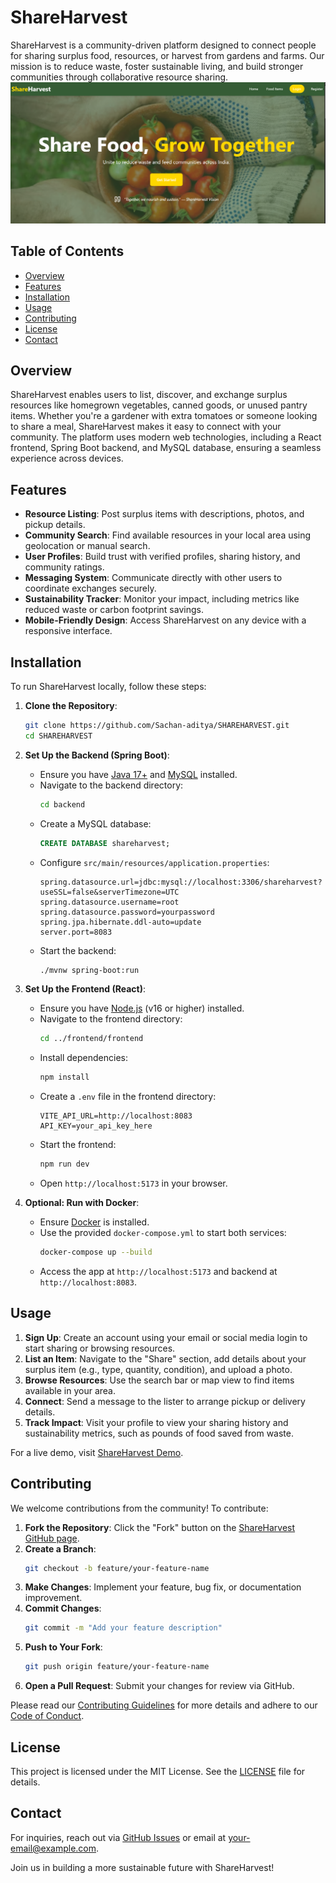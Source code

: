 # ShareHarvest

ShareHarvest is a community-driven platform designed to connect people for sharing surplus food, resources, or harvest from gardens and farms. Our mission is to reduce waste, foster sustainable living, and build stronger communities through collaborative resource sharing.  
![ShareHarvest Screenshot](https://github.com/Sachan-aditya/SHAREHARVEST/blob/master/Screenshot%202025-04-27%20140647.png)

## Table of Contents
- [Overview](#overview)
- [Features](#features)
- [Installation](#installation)
- [Usage](#usage)
- [Contributing](#contributing)
- [License](#license)
- [Contact](#contact)

## Overview
ShareHarvest enables users to list, discover, and exchange surplus resources like homegrown vegetables, canned goods, or unused pantry items. Whether you're a gardener with extra tomatoes or someone looking to share a meal, ShareHarvest makes it easy to connect with your community. The platform uses modern web technologies, including a React frontend, Spring Boot backend, and MySQL database, ensuring a seamless experience across devices.

## Features
- **Resource Listing**: Post surplus items with descriptions, photos, and pickup details.
- **Community Search**: Find available resources in your local area using geolocation or manual search.
- **User Profiles**: Build trust with verified profiles, sharing history, and community ratings.
- **Messaging System**: Communicate directly with other users to coordinate exchanges securely.
- **Sustainability Tracker**: Monitor your impact, including metrics like reduced waste or carbon footprint savings.
- **Mobile-Friendly Design**: Access ShareHarvest on any device with a responsive interface.

## Installation
To run ShareHarvest locally, follow these steps:

1. **Clone the Repository**:
   ```bash
   git clone https://github.com/Sachan-aditya/SHAREHARVEST.git
   cd SHAREHARVEST
   ```

2. **Set Up the Backend (Spring Boot)**:
   - Ensure you have [Java 17+](https://www.oracle.com/java/technologies/javase/jdk17-archive-downloads.html) and [MySQL](https://www.mysql.com/) installed.
   - Navigate to the backend directory:
     ```bash
     cd backend
     ```
   - Create a MySQL database:
     ```sql
     CREATE DATABASE shareharvest;
     ```
   - Configure `src/main/resources/application.properties`:
     ```
     spring.datasource.url=jdbc:mysql://localhost:3306/shareharvest?useSSL=false&serverTimezone=UTC
     spring.datasource.username=root
     spring.datasource.password=yourpassword
     spring.jpa.hibernate.ddl-auto=update
     server.port=8083
     ```
   - Start the backend:
     ```bash
     ./mvnw spring-boot:run
     ```

3. **Set Up the Frontend (React)**:
   - Ensure you have [Node.js](https://nodejs.org/) (v16 or higher) installed.
   - Navigate to the frontend directory:
     ```bash
     cd ../frontend/frontend
     ```
   - Install dependencies:
     ```bash
     npm install
     ```
   - Create a `.env` file in the frontend directory:
     ```
     VITE_API_URL=http://localhost:8083
     API_KEY=your_api_key_here
     ```
   - Start the frontend:
     ```bash
     npm run dev
     ```
   - Open `http://localhost:5173` in your browser.

4. **Optional: Run with Docker**:
   - Ensure [Docker](https://www.docker.com/) is installed.
   - Use the provided `docker-compose.yml` to start both services:
     ```bash
     docker-compose up --build
     ```
   - Access the app at `http://localhost:5173` and backend at `http://localhost:8083`.

## Usage
1. **Sign Up**: Create an account using your email or social media login to start sharing or browsing resources.
2. **List an Item**: Navigate to the "Share" section, add details about your surplus item (e.g., type, quantity, condition), and upload a photo.
3. **Browse Resources**: Use the search bar or map view to find items available in your area.
4. **Connect**: Send a message to the lister to arrange pickup or delivery details.
5. **Track Impact**: Visit your profile to view your sharing history and sustainability metrics, such as pounds of food saved from waste.

For a live demo, visit [ShareHarvest Demo](https://shareharvest-frontend.vercel.app).

## Contributing
We welcome contributions from the community! To contribute:

1. **Fork the Repository**: Click the "Fork" button on the [ShareHarvest GitHub page](https://github.com/Sachan-aditya/SHAREHARVEST).
2. **Create a Branch**:
   ```bash
   git checkout -b feature/your-feature-name
   ```
3. **Make Changes**: Implement your feature, bug fix, or documentation improvement.
4. **Commit Changes**:
   ```bash
   git commit -m "Add your feature description"
   ```
5. **Push to Your Fork**:
   ```bash
   git push origin feature/your-feature-name
   ```
6. **Open a Pull Request**: Submit your changes for review via GitHub.

Please read our [Contributing Guidelines](CONTRIBUTING.md) for more details and adhere to our [Code of Conduct](CODE_OF_CONDUCT.md).

## License
This project is licensed under the MIT License. See the [LICENSE](LICENSE) file for details.

## Contact
For inquiries, reach out via [GitHub Issues](https://github.com/Sachan-aditya/SHAREHARVEST/issues) or email at [your-email@example.com](mailto:your-email@example.com).

Join us in building a more sustainable future with ShareHarvest!
